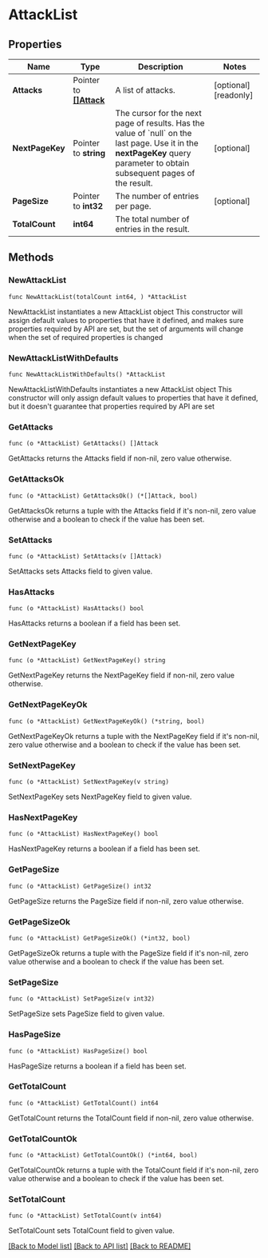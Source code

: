 # AttackList

## Properties

Name | Type | Description | Notes
------------ | ------------- | ------------- | -------------
**Attacks** | Pointer to [**[]Attack**](Attack.md) | A list of attacks. | [optional] [readonly] 
**NextPageKey** | Pointer to **string** | The cursor for the next page of results. Has the value of &#x60;null&#x60; on the last page.   Use it in the **nextPageKey** query parameter to obtain subsequent pages of the result. | [optional] 
**PageSize** | Pointer to **int32** | The number of entries per page. | [optional] 
**TotalCount** | **int64** | The total number of entries in the result. | 

## Methods

### NewAttackList

`func NewAttackList(totalCount int64, ) *AttackList`

NewAttackList instantiates a new AttackList object
This constructor will assign default values to properties that have it defined,
and makes sure properties required by API are set, but the set of arguments
will change when the set of required properties is changed

### NewAttackListWithDefaults

`func NewAttackListWithDefaults() *AttackList`

NewAttackListWithDefaults instantiates a new AttackList object
This constructor will only assign default values to properties that have it defined,
but it doesn't guarantee that properties required by API are set

### GetAttacks

`func (o *AttackList) GetAttacks() []Attack`

GetAttacks returns the Attacks field if non-nil, zero value otherwise.

### GetAttacksOk

`func (o *AttackList) GetAttacksOk() (*[]Attack, bool)`

GetAttacksOk returns a tuple with the Attacks field if it's non-nil, zero value otherwise
and a boolean to check if the value has been set.

### SetAttacks

`func (o *AttackList) SetAttacks(v []Attack)`

SetAttacks sets Attacks field to given value.

### HasAttacks

`func (o *AttackList) HasAttacks() bool`

HasAttacks returns a boolean if a field has been set.

### GetNextPageKey

`func (o *AttackList) GetNextPageKey() string`

GetNextPageKey returns the NextPageKey field if non-nil, zero value otherwise.

### GetNextPageKeyOk

`func (o *AttackList) GetNextPageKeyOk() (*string, bool)`

GetNextPageKeyOk returns a tuple with the NextPageKey field if it's non-nil, zero value otherwise
and a boolean to check if the value has been set.

### SetNextPageKey

`func (o *AttackList) SetNextPageKey(v string)`

SetNextPageKey sets NextPageKey field to given value.

### HasNextPageKey

`func (o *AttackList) HasNextPageKey() bool`

HasNextPageKey returns a boolean if a field has been set.

### GetPageSize

`func (o *AttackList) GetPageSize() int32`

GetPageSize returns the PageSize field if non-nil, zero value otherwise.

### GetPageSizeOk

`func (o *AttackList) GetPageSizeOk() (*int32, bool)`

GetPageSizeOk returns a tuple with the PageSize field if it's non-nil, zero value otherwise
and a boolean to check if the value has been set.

### SetPageSize

`func (o *AttackList) SetPageSize(v int32)`

SetPageSize sets PageSize field to given value.

### HasPageSize

`func (o *AttackList) HasPageSize() bool`

HasPageSize returns a boolean if a field has been set.

### GetTotalCount

`func (o *AttackList) GetTotalCount() int64`

GetTotalCount returns the TotalCount field if non-nil, zero value otherwise.

### GetTotalCountOk

`func (o *AttackList) GetTotalCountOk() (*int64, bool)`

GetTotalCountOk returns a tuple with the TotalCount field if it's non-nil, zero value otherwise
and a boolean to check if the value has been set.

### SetTotalCount

`func (o *AttackList) SetTotalCount(v int64)`

SetTotalCount sets TotalCount field to given value.



[[Back to Model list]](../README.md#documentation-for-models) [[Back to API list]](../README.md#documentation-for-api-endpoints) [[Back to README]](../README.md)



